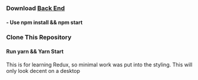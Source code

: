 ### Download [Back End](https://github.com/udacity/reactnd-project-readable-starter)
#### - Use npm install && npm start

### Clone This Repository
#### Run yarn && Yarn Start

This is for learning Redux, so minimal work was put into the styling.
This will only look decent on a desktop
